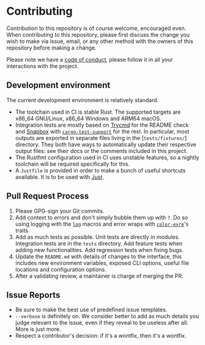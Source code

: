 # Contributing

Contribution to this repository is of course welcome, encouraged even. When
contributing to this repository, please first discuss the change you wish to
make via issue, email, or any other method with the owners of this repository
before making a change.

Please note we have a [code of conduct](./CODE_OF_CONDUCT.md), please follow it
in all your interactions with the project.


## Development environment

The current development environment is relatively standard.

* The toolchain used in CI is stable Rust. The supported targets are x86_64
  GNU/Linux, x86_64 Windows and ARM64 macOS.
* Integration tests are mostly based on [Trycmd] for the README check and
  [Snapbox] with [`cargo-test-support`] for the rest. In particular, most
  outputs are exported in separate files living in the [`tests/fixtures/`]
  directory. They both have ways to automatically update their respective
  output files: see their docs or the comments included in this project.
* The Rustfmt configuration used in CI uses unstable features, so a nightly
  toolchain will be required specifically for this.
* A `Justfile` is provided in order to make a bunch of useful shortcuts
  available. It is to be used with [Just].

[Trycmd]: https://crates.io/crates/trycmd
[Snapbox]: https://crates.io/crates/snapbox
[`cargo-test-support`]: https://github.com/rust-lang/cargo/tree/master/crates/cargo-test-support
[Just]: https://github.com/casey/just


## Pull Request Process

1. Please GPG-sign your Git commits.
2. Add context to errors and don't simply bubble them up with `?`. Do so using
   logging with the [`log`] macros and error wraps with [`color-eyre`]'s traits.
3. Add as much tests as possible. Unit tests are directly in modules.
   Integration tests are in the `tests` directory. Add feature tests when
   adding new functionalities. Add regression tests when fixing bugs.
4. Update the `README.md` with details of changes to the interface, this
   includes new environment variables, exposed CLI options, useful file
   locations and configuration options.
5. After a validating review, a maintainer is charge of merging the PR.

[`log`]: https://docs.rs/log/latest/log/
[`color-eyre`]: https://docs.rs/color-eyre/latest/color_eyre/


## Issue Reports

* Be sure to make the best use of predefined issue templates.
* `--verbose` is definitely on. We consider better to add as much details you
  judge relevant to the issue, even if they reveal to be useless after all.
  More is just more.
* Respect a contributor's decision: if it's a wontfix, then it's a wontfix.
